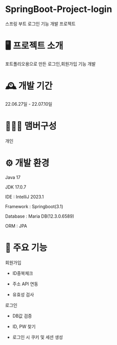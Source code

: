 # SpringBoot-Project-login
스프링 부트 로그인 기능 개발 프로젝트

# 🖥️ 프로젝트 소개
포트폴리오용으로 만든 로그인,회원가입 기능 개발

# 🕰️ 개발 기간
22.06.27일 - 22.07.10일

# 🧑‍🤝‍🧑 맴버구성
개인

# ⚙️ 개발 환경
Java 17

JDK 17.0.7

IDE : IntelliJ 2023.1

Framework : Springboot(3.1)

Database : Maria DB(12.3.0.6589)

ORM : JPA

# 📌 주요 기능
회원가입

- ID중복체크

- 주소 API 연동

- 유효성 검사

  
로그인 

- DB값 검증

- ID, PW 찾기

- 로그인 시 쿠키 및 세션 생성


